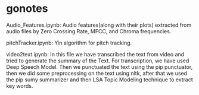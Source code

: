 # gonotes
Audio_Features.ipynb: Audio features(along with their plots) extracted from audio files by Zero Crossing Rate, MFCC, and Chroma frequencies. 

pitchTracker.ipynb: Yin algorithm for pitch tracking.

video2text.ipynb: In this file we have transcribed the text from video and tried to generate the summary of the Text. For transcription, we have used Deep Speech Model. Then we punctuated the text using the pip punctuator, then we did some preprocessing on the text using nltk, after that we used the pip sumy summarizer and then LSA Topic Modeling technique to extract key words.
